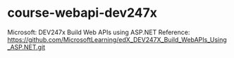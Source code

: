 # course-webapi-dev247x
Microsoft: DEV247x Build Web APIs using ASP.NET
Reference: https://github.com/MicrosoftLearning/edX_DEV247X_Build_WebAPIs_Using_ASP.NET.git
